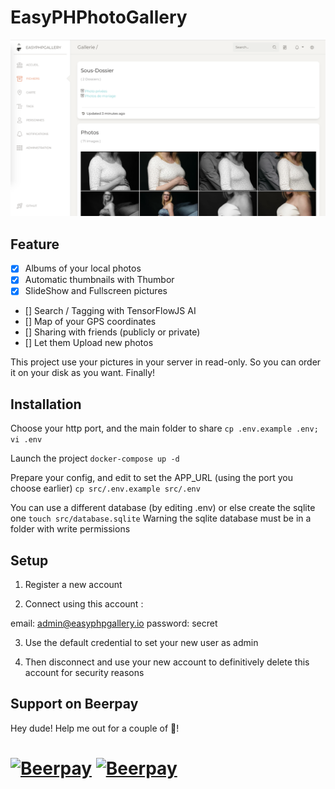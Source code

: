 # EasyPHPhotoGallery

![Preview](https://github.com/TwanoO67/easy-php-gallery/raw/master/demo.png)

## Feature

* [x] Albums of your local photos
* [x] Automatic thumbnails with Thumbor
* [x] SlideShow and Fullscreen pictures
* [] Search / Tagging with TensorFlowJS AI
* [] Map of your GPS coordinates
* [] Sharing with friends (publicly or private)
* [] Let them Upload new photos

This project use your pictures in your server in read-only.
So you can order it on your disk as you want. Finally!

## Installation

Choose your http port, and the main folder to share
`cp .env.example .env; vi .env`

Launch the project
`docker-compose up -d`

Prepare your config, and edit to set the APP_URL (using the port you choose earlier)
`cp src/.env.example src/.env`

You can use a different database (by editing .env) or else create the sqlite one
`touch src/database.sqlite`
Warning the sqlite database must be in a folder with write permissions


## Setup

1) Register a new account

2) Connect using this account :

email: admin@easyphpgallery.io
password: secret

3) Use the default credential to set your new user as admin

4) Then disconnect and use your new account to definitively delete this account for security reasons

## Support on Beerpay
Hey dude! Help me out for a couple of :beers:!

[![Beerpay](https://beerpay.io/TwanoO67/easy-php-gallery/badge.svg?style=beer-square)](https://beerpay.io/TwanoO67/easy-php-gallery)  [![Beerpay](https://beerpay.io/TwanoO67/easy-php-gallery/make-wish.svg?style=flat-square)](https://beerpay.io/TwanoO67/easy-php-gallery?focus=wish)
=======
